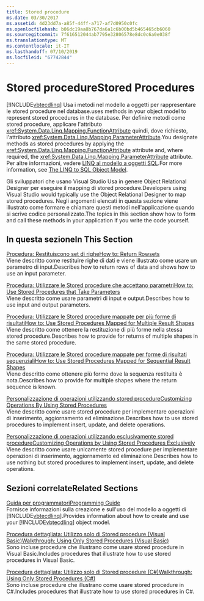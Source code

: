 ```yaml
---
title: Stored procedure
ms.date: 03/30/2017
ms.assetid: 4d23dd7a-a85f-44ff-a717-af7d0950c0fc
ms.openlocfilehash: b06dc19aa8b767da6a1c6b00bd5b465465db6060
ms.sourcegitcommit: 7f616512044ab7795e32806578e8dc0c6a0e038f
ms.translationtype: MT
ms.contentlocale: it-IT
ms.lasthandoff: 07/10/2019
ms.locfileid: "67742844"
---
```

# <a name="stored-procedures"></a><span data-ttu-id="f47a9-102">Stored procedure</span><span class="sxs-lookup"><span data-stu-id="f47a9-102">Stored Procedures</span></span>
[!INCLUDE[vbtecdlinq](../../../../../../includes/vbtecdlinq-md.md)] <span data-ttu-id="f47a9-103">Usa i metodi nel modello a oggetti per rappresentare le stored procedure nel database.</span><span class="sxs-lookup"><span data-stu-id="f47a9-103">uses methods in your object model to represent stored procedures in the database.</span></span> <span data-ttu-id="f47a9-104">Per definire metodi come stored procedure, applicare l'attributo <xref:System.Data.Linq.Mapping.FunctionAttribute> quindi, dove richiesto, l'attributo <xref:System.Data.Linq.Mapping.ParameterAttribute>.</span><span class="sxs-lookup"><span data-stu-id="f47a9-104">You designate methods as stored procedures by applying the <xref:System.Data.Linq.Mapping.FunctionAttribute> attribute and, where required, the <xref:System.Data.Linq.Mapping.ParameterAttribute> attribute.</span></span> <span data-ttu-id="f47a9-105">Per altre informazioni, vedere [LINQ al modello a oggetti SQL](../../../../../../docs/framework/data/adonet/sql/linq/the-linq-to-sql-object-model.md).</span><span class="sxs-lookup"><span data-stu-id="f47a9-105">For more information, see [The LINQ to SQL Object Model](../../../../../../docs/framework/data/adonet/sql/linq/the-linq-to-sql-object-model.md).</span></span>  
  
 <span data-ttu-id="f47a9-106">Gli sviluppatori che usano Visual Studio Usa in genere Object Relational Designer per eseguire il mapping di stored procedure.</span><span class="sxs-lookup"><span data-stu-id="f47a9-106">Developers using Visual Studio would typically use the Object Relational Designer to map stored procedures.</span></span> <span data-ttu-id="f47a9-107">Negli argomenti elencati in questa sezione viene illustrato come formare e chiamare questi metodi nell'applicazione quando si scrive codice personalizzato.</span><span class="sxs-lookup"><span data-stu-id="f47a9-107">The topics in this section show how to form and call these methods in your application if you write the code yourself.</span></span>  
  
## <a name="in-this-section"></a><span data-ttu-id="f47a9-108">In questa sezione</span><span class="sxs-lookup"><span data-stu-id="f47a9-108">In This Section</span></span>  
 [<span data-ttu-id="f47a9-109">Procedura: Restituiscono set di righe</span><span class="sxs-lookup"><span data-stu-id="f47a9-109">How to: Return Rowsets</span></span>](../../../../../../docs/framework/data/adonet/sql/linq/how-to-return-rowsets.md)  
 <span data-ttu-id="f47a9-110">Viene descritto come restituire righe di dati e viene illustrato come usare un parametro di input.</span><span class="sxs-lookup"><span data-stu-id="f47a9-110">Describes how to return rows of data and shows how to use an input parameter.</span></span>  
  
 [<span data-ttu-id="f47a9-111">Procedura: Utilizzare le Stored procedure che accettano parametri</span><span class="sxs-lookup"><span data-stu-id="f47a9-111">How to: Use Stored Procedures that Take Parameters</span></span>](../../../../../../docs/framework/data/adonet/sql/linq/how-to-use-stored-procedures-that-take-parameters.md)  
 <span data-ttu-id="f47a9-112">Viene descritto come usare parametri di input e output.</span><span class="sxs-lookup"><span data-stu-id="f47a9-112">Describes how to use input and output parameters.</span></span>  
  
 [<span data-ttu-id="f47a9-113">Procedura: Utilizzare le Stored procedure mappate per più forme di risultati</span><span class="sxs-lookup"><span data-stu-id="f47a9-113">How to: Use Stored Procedures Mapped for Multiple Result Shapes</span></span>](../../../../../../docs/framework/data/adonet/sql/linq/how-to-use-stored-procedures-mapped-for-multiple-result-shapes.md)  
 <span data-ttu-id="f47a9-114">Viene descritto come ottenere la restituzione di più forme nella stessa stored procedure.</span><span class="sxs-lookup"><span data-stu-id="f47a9-114">Describes how to provide for returns of multiple shapes in the same stored procedure.</span></span>  
  
 [<span data-ttu-id="f47a9-115">Procedura: Utilizzare le Stored procedure mappate per forme di risultati sequenziali</span><span class="sxs-lookup"><span data-stu-id="f47a9-115">How to: Use Stored Procedures Mapped for Sequential Result Shapes</span></span>](../../../../../../docs/framework/data/adonet/sql/linq/how-to-use-stored-procedures-mapped-for-sequential-result-shapes.md)  
 <span data-ttu-id="f47a9-116">Viene descritto come ottenere più forme dove la sequenza restituita è nota.</span><span class="sxs-lookup"><span data-stu-id="f47a9-116">Describes how to provide for multiple shapes where the return sequence is known.</span></span>  
  
 [<span data-ttu-id="f47a9-117">Personalizzazione di operazioni utilizzando stored procedure</span><span class="sxs-lookup"><span data-stu-id="f47a9-117">Customizing Operations By Using Stored Procedures</span></span>](../../../../../../docs/framework/data/adonet/sql/linq/customizing-operations-by-using-stored-procedures.md)  
 <span data-ttu-id="f47a9-118">Viene descritto come usare stored procedure per implementare operazioni di inserimento, aggiornamento ed eliminazione.</span><span class="sxs-lookup"><span data-stu-id="f47a9-118">Describes how to use stored procedures to implement insert, update, and delete operations.</span></span>  
  
 [<span data-ttu-id="f47a9-119">Personalizzazione di operazioni utilizzando esclusivamente stored procedure</span><span class="sxs-lookup"><span data-stu-id="f47a9-119">Customizing Operations by Using Stored Procedures Exclusively</span></span>](../../../../../../docs/framework/data/adonet/sql/linq/customizing-operations-by-using-stored-procedures-exclusively.md)  
 <span data-ttu-id="f47a9-120">Viene descritto come usare unicamente stored procedure per implementare operazioni di inserimento, aggiornamento ed eliminazione.</span><span class="sxs-lookup"><span data-stu-id="f47a9-120">Describes how to use nothing but stored procedures to implement insert, update, and delete operations.</span></span>  
  
## <a name="related-sections"></a><span data-ttu-id="f47a9-121">Sezioni correlate</span><span class="sxs-lookup"><span data-stu-id="f47a9-121">Related Sections</span></span>  
 [<span data-ttu-id="f47a9-122">Guida per programmatori</span><span class="sxs-lookup"><span data-stu-id="f47a9-122">Programming Guide</span></span>](../../../../../../docs/framework/data/adonet/sql/linq/programming-guide.md)  
 <span data-ttu-id="f47a9-123">Fornisce informazioni sulla creazione e sull'uso del modello a oggetti di [!INCLUDE[vbtecdlinq](../../../../../../includes/vbtecdlinq-md.md)].</span><span class="sxs-lookup"><span data-stu-id="f47a9-123">Provides information about how to create and use your [!INCLUDE[vbtecdlinq](../../../../../../includes/vbtecdlinq-md.md)] object model.</span></span>  
  
 [<span data-ttu-id="f47a9-124">Procedura dettagliata: Utilizzo solo di Stored procedure (Visual Basic)</span><span class="sxs-lookup"><span data-stu-id="f47a9-124">Walkthrough: Using Only Stored Procedures (Visual Basic)</span></span>](../../../../../../docs/framework/data/adonet/sql/linq/walkthrough-using-only-stored-procedures-visual-basic.md)  
 <span data-ttu-id="f47a9-125">Sono incluse procedure che illustrano come usare stored procedure in Visual Basic.</span><span class="sxs-lookup"><span data-stu-id="f47a9-125">Includes procedures that illustrate how to use stored procedures in Visual Basic.</span></span>  
  
 [<span data-ttu-id="f47a9-126">Procedura dettagliata: Utilizzo solo di Stored procedure (C#)</span><span class="sxs-lookup"><span data-stu-id="f47a9-126">Walkthrough: Using Only Stored Procedures (C#)</span></span>](../../../../../../docs/framework/data/adonet/sql/linq/walkthrough-using-only-stored-procedures-csharp.md)  
 <span data-ttu-id="f47a9-127">Sono incluse procedure che illustrano come usare stored procedure in C#.</span><span class="sxs-lookup"><span data-stu-id="f47a9-127">Includes procedures that illustrate how to use stored procedures in C#.</span></span>

